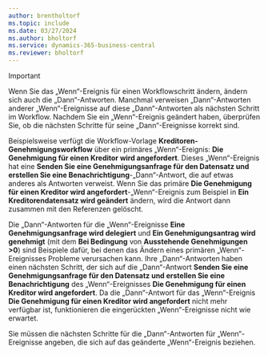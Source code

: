 ```yaml
---
author: brentholtorf
ms.topic: include
ms.date: 03/27/2024
ms.author: bholtorf
ms.service: dynamics-365-business-central
ms.reviewer: bholtorf
---
```


> [!IMPORTANT]
> Wenn Sie das „Wenn“-Ereignis für einen Workflowschritt ändern, ändern sich auch die „Dann“-Antworten. Manchmal verweisen „Dann“-Antworten anderer „Wenn“-Ereignisse auf diese „Dann“-Antworten als nächsten Schritt im Workflow. Nachdem Sie ein „Wenn“-Ereignis geändert haben, überprüfen Sie, ob die nächsten Schritte für seine „Dann“-Ereignisse korrekt sind.  
>
> Beispielsweise verfügt die Workflow-Vorlage **Kreditoren-Genehmigungsworkflow** über ein primäres „Wenn“-Ereignis: **Die Genehmigung für einen Kreditor wird angefordert**. Dieses „Wenn“-Ereignis hat eine **Senden Sie eine Genehmigungsanfrage für den Datensatz und erstellen Sie eine Benachrichtigung**-„Dann“-Antwort, die auf etwas anderes als Antworten verweist. Wenn Sie das primäre **Die Genehmigung für einen Kreditor wird angefordert**-„Wenn“-Ereignis zum Beispiel in **Ein Kreditorendatensatz wird geändert** ändern, wird die Antwort dann zusammen mit den Referenzen gelöscht.
>
> Die „Dann“-Antworten für die „Wenn“-Ereignisse **Eine Genehmigungsanfrage wird delegiert** und **Ein Genehmigungsantrag wird genehmigt** (mit dem **Bei Bedingung** von **Ausstehende Genehmigungen >0**) sind Beispiele dafür, bei denen das Ändern eines primären „Wenn“-Ereignisses Probleme verursachen kann. Ihre „Dann“-Antworten haben einen nächsten Schritt, der sich auf die „Dann“-Antwort **Senden Sie eine Genehmigungsanfrage für den Datensatz und erstellen Sie eine Benachrichtigung** des „Wenn“-Ereignisses **Die Genehmigung für einen Kreditor wird angefordert**. Da die „Dann“-Antwort für das „Wenn“-Ereignis **Die Genehmigung für einen Kreditor wird angefordert** nicht mehr verfügbar ist, funktionieren die eingerückten „Wenn“-Ereignisse nicht wie erwartet.
>
> Sie müssen die nächsten Schritte für die „Dann“-Antworten für „Wenn“-Ereignisse angeben, die sich auf das geänderte „Wenn“-Ereignis beziehen.